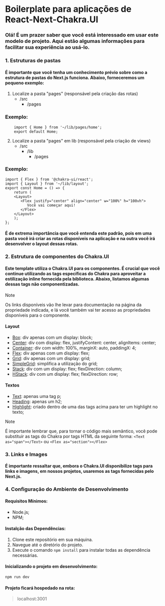 # Boilerplate para aplicações de React-Next-Chakra.UI

### Olá! É um prazer saber que você está interessado em usar este modelo de projeto. Aqui estão algumas informações para facilitar sua experiência ao usá-lo.

### 1. Estruturas de pastas
#### É importante que você tenha um conhecimento prévio sobre como a estrutura de pastas do Next.js funciona. Abaixo, forneceremos um pequeno exemplo:
  1. Localize a pasta "pages" (responsável pela criação das rotas)
     - /src
       - /pages
         
### Exemplo:
```
    import { Home } from '~/lib/pages/home';
    export default Home;
```
  2. Localize a pasta "pages" em lib (responsável pela criação de views)
     - /src
       - /lib
            - /pages
### Exemplo:

```
import { Flex } from '@chakra-ui/react';
import { Layout } from '~/lib/layout';
export const Home = () => {
    return (
    <Layout>
       <Flex justify="center" align="center" w="100%" h="100vh">
          Você vai começar aqui!
       </Flex>
    </Layout>
    );
};
```
  #### É de extrema importância que você entenda este padrão, pois em uma pasta você irá criar as rotas disponíveis na aplicação e na outra você irá desenvolver o layout dessas rotas.

  ### 2. Estrutura de componentes do Chakra.UI
  #### Este template utiliza o Chakra.UI para os componentes. É crucial que você continue utilizando as tags específicas do Chakra para aproveitar a estilização inline fornecida pela biblioteca. Abaixo, listamos algumas dessas tags não componentizadas.

> [!NOTE]
> Os links disponíveis vão lhe levar para documentação na página da propriedade indicada, e lá você também vai ter acesso as propriedades disponíveis para o componente.


#### Layout
 - [Box](https://chakra-ui.com/docs/components/box): div apenas com um display: block;
 - [Center](https://chakra-ui.com/docs/components/center): div com display: flex, justifyContent: center, alignItems: center;
 - [Container](https://chakra-ui.com/docs/components/container): div com width: 100%, marginX: auto, paddingX: 4;
 - [Flex](https://chakra-ui.com/docs/components/flex): div apenas com um display: flex;
 - [Grid](https://chakra-ui.com/docs/components/grid): div apenas com um display: grid;
 - [SimpleGrid](https://chakra-ui.com/docs/components/simple-grid): simplifica a utilização do grid;
 - [Stack](https://chakra-ui.com/docs/components/stack): div com um display: flex; flexDirection: column;
 - [HStack](https://chakra-ui.com/docs/components/stack): div com um display: flex; flexDirection: row;

#### Textos
 - [Text](https://chakra-ui.com/docs/components/text): apenas uma tag p;
- [Heading](https://chakra-ui.com/docs/components/heading): apenas um h2;
- [Highlight](https://chakra-ui.com/docs/components/highlight): criado dentro de uma das tags acima para ter um highlight no texto;

> [!NOTE]
> É importante lembrar que, para tornar o código mais semântico, você pode substituir as tags do Chakra por tags HTML da seguinte forma:
> ```<Text as="span"></Text>``` ou ```<Flex as="section"></Flex>```

### 3. Links e Images
#### É importante ressaltar que, embora o Chakra.UI disponibilize tags para links e imagens, em nossos projetos, usaremos as tags fornecidas pelo Next.js.

### 4. Configuração do Ambiente de Desenvolvimento
####  Requisitos Mínimos:
- Node.js;
- NPM;

#### Instalção das Dependências:
1. Clone este repositório em sua máquina.
2. Navegue até o diretório do projeto.
3. Execute o comando ```npm install``` para instalar todas as dependência necessárias.

#### Inicializando o projeto em desenvolvimento:
```npm run dev```
#### Projeto ficará hospedado na rota:
> localhost:3001

